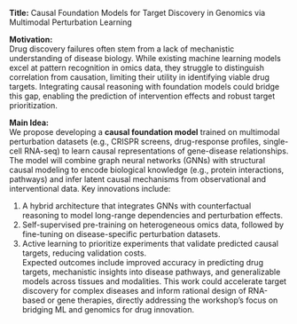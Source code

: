**Title:** Causal Foundation Models for Target Discovery in Genomics via Multimodal Perturbation Learning  

**Motivation:**  
Drug discovery failures often stem from a lack of mechanistic understanding of disease biology. While existing machine learning models excel at pattern recognition in omics data, they struggle to distinguish correlation from causation, limiting their utility in identifying viable drug targets. Integrating causal reasoning with foundation models could bridge this gap, enabling the prediction of intervention effects and robust target prioritization.  

**Main Idea:**  
We propose developing a **causal foundation model** trained on multimodal perturbation datasets (e.g., CRISPR screens, drug-response profiles, single-cell RNA-seq) to learn causal representations of gene-disease relationships. The model will combine graph neural networks (GNNs) with structural causal modeling to encode biological knowledge (e.g., protein interactions, pathways) and infer latent causal mechanisms from observational and interventional data. Key innovations include:  
1. A hybrid architecture that integrates GNNs with counterfactual reasoning to model long-range dependencies and perturbation effects.  
2. Self-supervised pre-training on heterogeneous omics data, followed by fine-tuning on disease-specific perturbation datasets.  
3. Active learning to prioritize experiments that validate predicted causal targets, reducing validation costs.  
Expected outcomes include improved accuracy in predicting drug targets, mechanistic insights into disease pathways, and generalizable models across tissues and modalities. This work could accelerate target discovery for complex diseases and inform rational design of RNA-based or gene therapies, directly addressing the workshop’s focus on bridging ML and genomics for drug innovation.